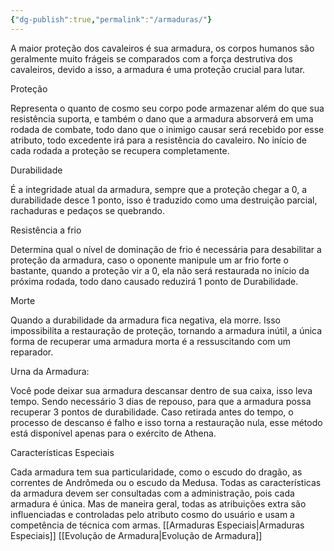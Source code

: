 ```yaml
---
{"dg-publish":true,"permalink":"/armaduras/"}
---
```


A maior proteção dos cavaleiros é sua armadura, os corpos humanos são geralmente muito frágeis se comparados com a força destrutiva dos cavaleiros, devido a isso, a armadura é uma proteção crucial para lutar.

  

Proteção

Representa o quanto de cosmo seu corpo pode armazenar além do que sua resistência suporta, e também o dano que a armadura absorverá em uma rodada de combate, todo dano que o inimigo causar será recebido por esse atributo, todo excedente irá para a resistência do cavaleiro. No início de cada rodada a proteção se recupera completamente.

  

Durabilidade

É a integridade atual da armadura, sempre que a proteção chegar a 0, a durabilidade desce 1 ponto, isso é traduzido como uma destruição parcial, rachaduras e pedaços se quebrando.

  

Resistência a frio

Determina qual o nível de dominação de frio é necessária para desabilitar a proteção da armadura, caso o oponente manipule um ar frio forte o bastante, quando a proteção vir a 0, ela não será restaurada no início da próxima rodada, todo dano causado reduzirá 1 ponto de Durabilidade.

  

Morte

Quando a durabilidade da armadura fica negativa, ela morre. Isso impossibilita a restauração de proteção, tornando a armadura inútil, a única forma de recuperar uma armadura morta é a ressuscitando com um reparador.

  

Urna da Armadura:

Você pode deixar sua armadura descansar dentro de sua caixa, isso leva tempo. Sendo necessário 3 dias de repouso, para que a armadura possa recuperar 3 pontos de durabilidade. Caso retirada antes do tempo, o processo de descanso é falho e isso torna a restauração nula, esse método está disponível apenas para o exército de Athena.

  

Características Especiais

Cada armadura tem sua particularidade, como o escudo do dragão, as correntes de Andrômeda ou o escudo da Medusa. Todas as características da armadura devem ser consultadas com a administração, pois cada armadura é única. Mas de maneira geral, todas as atribuições extra são influenciadas e controladas pelo atributo cosmo do usuário e usam a competência de técnica com armas.
[[Armaduras Especiais\|Armaduras Especiais]]
[[Evolução de Armadura\|Evolução de Armadura]]